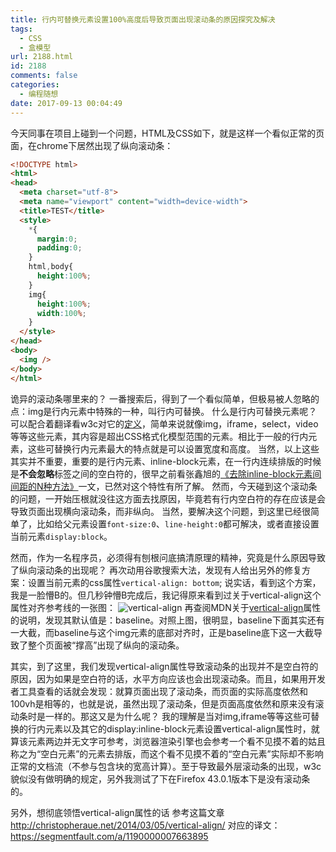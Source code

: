 ```yaml
---
title: 行内可替换元素设置100%高度后导致页面出现滚动条的原因探究及解决
tags:
  - CSS
  - 盒模型
url: 2188.html
id: 2188
comments: false
categories:
  - 编程随想
date: 2017-09-13 00:04:49
---
```


今天同事在项目上碰到一个问题，HTML及CSS如下，就是这样一个看似正常的页面，在chrome下居然出现了纵向滚动条：
```html
<!DOCTYPE html>
<html>
<head>
  <meta charset="utf-8">
  <meta name="viewport" content="width=device-width">
  <title>TEST</title>
  <style>
    *{
      margin:0;
      padding:0;
    }
    html,body{
      height:100%;
    }
    img{
      height:100%;
      width:100%;
    }
  </style>
</head>
<body>
  <img />
</body>
</html>
```

诡异的滚动条哪里来的？
一番搜索后，得到了一个看似简单，但极易被人忽略的点：img是行内元素中特殊的一种，叫行内可替换。
什么是行内可替换元素呢？可以配合着翻译看w3c对它的[定义](https://www.w3.org/TR/CSS21/conform.html#replaced-element)，简单来说就像img，iframe，select，video等等这些元素，其内容是超出CSS格式化模型范围的元素。相比于一般的行内元素，这些可替换行内元素最大的特点就是可以设置宽度和高度。
当然，以上这些其实并不重要，重要的是行内元素、inline-block元素，在一行内连续排版的时候是**不会忽略**标签之间的空白符的，很早之前看张鑫旭的[《去除inline-block元素间间距的N种方法》](http://www.zhangxinxu.com/wordpress/2012/04/inline-block-space-remove-%E5%8E%BB%E9%99%A4%E9%97%B4%E8%B7%9D/)一文，已然对这个特性有所了解。
然而，今天碰到这个滚动条的问题，一开始压根就没往这方面去找原因，毕竟若有行内空白符的存在应该是会导致页面出现横向滚动条，而非纵向。
当然，要解决这个问题，到这里已经很简单了，比如给父元素设置`font-size:0`、`line-height:0`都可解决，或者直接设置当前元素`display:block`。

然而，作为一名程序员，必须得有刨根问底搞清原理的精神，究竟是什么原因导致了纵向滚动条的出现呢？
再次动用谷歌搜索大法，发现有人给出另外的修复方案：设置当前元素的css属性`vertical-align: bottom`;
说实话，看到这个方案，我是一脸懵B的。但几秒钟懵B完成后，我记得原来看到过关于vertical-align这个属性对齐参考线的一张图：
![vertical-align](http://ww3.sinaimg.cn/large/0060lm7Tly1fjh7m85d53j31080gzwin.jpg)
再查阅MDN关于[vertical-align](https://developer.mozilla.org/en-US/docs/Web/CSS/vertical-align)属性的说明，发现其默认值是：baseline。对照上图，很明显，baseline下面其实还有一大截，而baseline与这个img元素的底部对齐时，正是baseline底下这一大截导致了整个页面被“撑高”出现了纵向的滚动条。

其实，到了这里，我们发现vertical-align属性导致滚动条的出现并不是空白符的原因，因为如果是空白符的话，水平方向应该也会出现滚动条。而且，如果用开发者工具查看的话就会发现：就算页面出现了滚动条，而页面的实际高度依然和100vh是相等的，也就是说，虽然出现了滚动条，但是页面高度依然和原来没有滚动条时是一样的。那这又是为什么呢？ 我的理解是当对img,iframe等等这些可替换的行内元素以及其它的display:inline-block元素设置vertical-align属性时，就算该元素两边并无文字可参考，浏览器渲染引擎也会参考一个看不见摸不着的姑且称之为“空白元素”的元素去排版，而这个看不见摸不着的“空白元素”实际却不影响正常的文档流（不参与包含块的宽高计算）。至于导致最外层滚动条的出现，w3c貌似没有做明确的规定，另外我测试了下在Firefox 43.0.1版本下是没有滚动条的。

另外，想彻底领悟vertical-align属性的话
参考这篇文章 http://christopheraue.net/2014/03/05/vertical-align/
对应的译文：https://segmentfault.com/a/1190000007663895